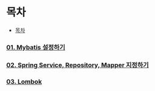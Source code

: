 
# 목차
- [목차](#목차)

### [01. Mybatis 설정하기](01.mybatis.md)
### [02. Spring Service, Repository, Mapper 지정하기](02.spring-annotation.md)
### [03. Lombok](03.lombok.md)

